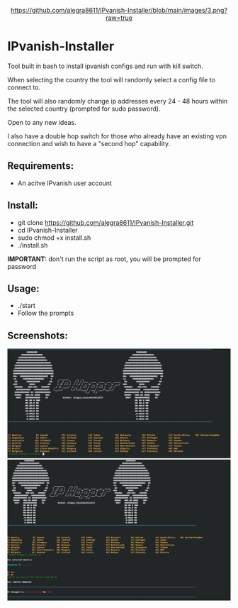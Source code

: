 <span style="display:block;text-align:center">https://github.com/alegra8611/IPvanish-Installer/blob/main/images/3.png?raw=true</span>

# IPvanish-Installer
Tool built in bash to install ipvanish configs and run with kill switch.

When selecting the country the tool will randomly select a config file to connect to.

The tool will also randomly change ip addresses every 24 - 48 hours within the selected country (prompted for sudo password).

Open to any new ideas.

I also have a double hop switch for those who already have an existing vpn connection and wish to have a "second hop" capability.

Requirements:
-
- An acitve IPvanish user account

Install:
-
- git clone https://github.com/alegra8611/IPvanish-Installer.git
- cd IPvanish-Installer
- sudo chmod +x install.sh
- ./install.sh 

**IMPORTANT:** don't run the script as root, you will be prompted for password

Usage:
-
- ./start
- Follow the prompts

Screenshots:
-

![alt text](https://github.com/alegra8611/IPvanish-Installer/blob/main/images/1.png?raw=true)
![alt text](https://github.com/alegra8611/IPvanish-Installer/blob/main/images/2.png?raw=true)
